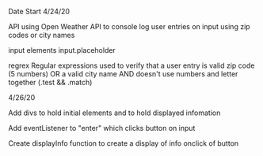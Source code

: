 
Date Start 4/24/20

API using Open Weather API to console log user entries on input using zip codes or city names

input elements
input.placeholder

regrex Regular expressions used to verify that a user entry is valid zip code (5 numbers) OR 
a valid city name AND doesn't use numbers and letter together (.test && .match)


4/26/20

Add divs to hold initial elements and to hold displayed infomation

Add eventListener to "enter" which clicks button on input

Create displayInfo function to create a display of info onclick of button 
        
